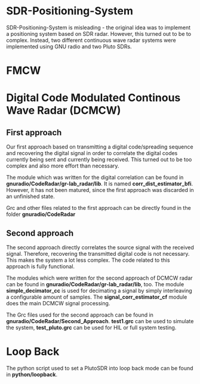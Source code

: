# SDR-Positioning-System
SDR-Positioning-System is misleading - the original idea was to implement a positioning system based on SDR radar. However, this turned out to be to complex. Instead, two different continuous wave radar systems were implemented using GNU radio and two Pluto SDRs.

# FMCW


# Digital Code Modulated Continous Wave Radar (DCMCW)
## First approach
Our first approach based on transmitting a digital code/spreading sequence and recovering the digital signal in order to correlate the digital codes currently being sent and currently being received. This turned out to be too complex and also more effort than necessary.

The module which was written for the digital correlation can be found in **gnuradio/CodeRadar/gr-lab_radar/lib**. It is named **corr_dist_estimator_bfi**. However, it has not been matured, since the first approach was discarded in an unfinished state.

Grc and other files related to the first approach can be directly found in the folder **gnuradio/CodeRadar**

## Second approach
The second approach directly correlates the source signal with the received signal. Therefore, recovering the transmitted digital code is not necessary. This makes the system a lot less complex. The code related to this approach is fully functional.

The modules which were written for the second approach of DCMCW radar can be found in **gnuradio/CodeRadar/gr-lab_radar/lib**, too. The module **simple_decimator_cc** is used for decimating a signal by simply interleaving a configurable amount of samples. The **signal_corr_estimator_cf** module does the main DCMCW signal processing.

The Grc files used for the second approach can be found in **gnuradio/CodeRadar/Second_Approach**. **test1.grc** can be used to simulate the system, **test_pluto.grc** can be used for HIL or full system testing.

# Loop Back
The python script used to set a PlutoSDR into loop back mode can be found in **python/loopback**.

